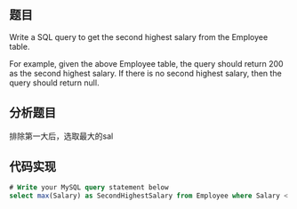 ## 题目
Write a SQL query to get the second highest salary from the Employee table.

For example, given the above Employee table, the query should return 200 as the second highest salary. If there is no second highest salary, then the query should return null.

## 分析题目
排除第一大后，选取最大的sal

## 代码实现
``` SQL
# Write your MySQL query statement below
select max(Salary) as SecondHighestSalary from Employee where Salary < (select Max(Salary) from Employee)
```
